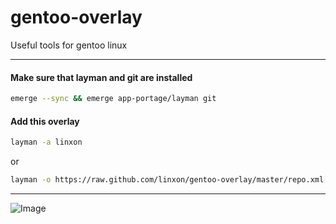 gentoo-overlay
==============

Useful tools for gentoo linux

-----------------
#### Make sure that layman and git are installed ####
```bash
emerge --sync && emerge app-portage/layman git
```

#### Add this overlay ####

```bash
layman -a linxon
```

or

```bash
layman -o https://raw.github.com/linxon/gentoo-overlay/master/repo.xml -f -a linxon
```
-----------------
![Image](http://storage8.static.itmages.com/i/18/0211/h_1518379269_4096683_a697215105.jpg)

